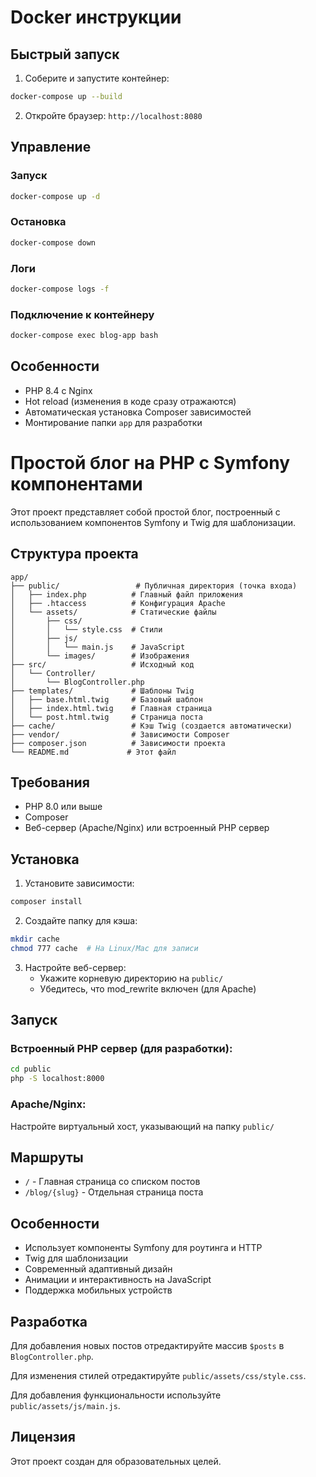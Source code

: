 # Docker инструкции

## Быстрый запуск

1. Соберите и запустите контейнер:
```bash
docker-compose up --build
```

2. Откройте браузер: `http://localhost:8080`

## Управление

### Запуск
```bash
docker-compose up -d
```

### Остановка
```bash
docker-compose down
```

### Логи
```bash
docker-compose logs -f
```

### Подключение к контейнеру
```bash
docker-compose exec blog-app bash
```

## Особенности

- PHP 8.4 с Nginx
- Hot reload (изменения в коде сразу отражаются)
- Автоматическая установка Composer зависимостей
- Монтирование папки `app` для разработки 

# Простой блог на PHP с Symfony компонентами

Этот проект представляет собой простой блог, построенный с использованием компонентов Symfony и Twig для шаблонизации.

## Структура проекта

```
app/
├── public/                 # Публичная директория (точка входа)
│   ├── index.php          # Главный файл приложения
│   ├── .htaccess          # Конфигурация Apache
│   └── assets/            # Статические файлы
│       ├── css/
│       │   └── style.css  # Стили
│       ├── js/
│       │   └── main.js    # JavaScript
│       └── images/        # Изображения
├── src/                   # Исходный код
│   └── Controller/
│       └── BlogController.php
├── templates/             # Шаблоны Twig
│   ├── base.html.twig     # Базовый шаблон
│   ├── index.html.twig    # Главная страница
│   └── post.html.twig     # Страница поста
├── cache/                 # Кэш Twig (создается автоматически)
├── vendor/                # Зависимости Composer
├── composer.json          # Зависимости проекта
└── README.md             # Этот файл
```

## Требования

- PHP 8.0 или выше
- Composer
- Веб-сервер (Apache/Nginx) или встроенный PHP сервер

## Установка

1. Установите зависимости:
```bash
composer install
```

2. Создайте папку для кэша:
```bash
mkdir cache
chmod 777 cache  # На Linux/Mac для записи
```

3. Настройте веб-сервер:
   - Укажите корневую директорию на `public/`
   - Убедитесь, что mod_rewrite включен (для Apache)

## Запуск

### Встроенный PHP сервер (для разработки):
```bash
cd public
php -S localhost:8000
```

### Apache/Nginx:
Настройте виртуальный хост, указывающий на папку `public/`

## Маршруты

- `/` - Главная страница со списком постов
- `/blog/{slug}` - Отдельная страница поста

## Особенности

- Использует компоненты Symfony для роутинга и HTTP
- Twig для шаблонизации
- Современный адаптивный дизайн
- Анимации и интерактивность на JavaScript
- Поддержка мобильных устройств

## Разработка

Для добавления новых постов отредактируйте массив `$posts` в `BlogController.php`.

Для изменения стилей отредактируйте `public/assets/css/style.css`.

Для добавления функциональности используйте `public/assets/js/main.js`.

## Лицензия

Этот проект создан для образовательных целей. 